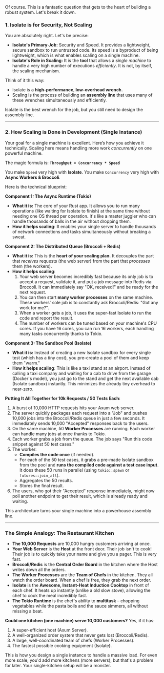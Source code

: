 Of course. This is a fantastic question that gets to the heart of building a robust system. Let's break it down.

### 1. Isolate is for Security, Not Scaling

You are absolutely right. Let's be precise:

*   **Isolate's Primary Job:** Security and Speed. It provides a lightweight, secure sandbox to run untrusted code. Its speed is a byproduct of being lightweight, which is what enables scaling on a single machine.
*   **Isolate's Role in Scaling:** It is the **tool** that allows a *single machine* to handle a very high number of executions *efficiently*. It is not, by itself, the scaling mechanism.

Think of it this way:
*   Isolate is a **high-performance, low-overhead wrench.**
*   Scaling is the process of building an **assembly line** that uses many of these wrenches simultaneously and efficiently.

Isolate is the best wrench for the job, but you still need to design the assembly line.

---

### 2. How Scaling is Done in Development (Single Instance)

Your goal for a single machine is excellent. Here’s how you achieve it technically. Scaling here means handling more work *concurrently* on one powerful machine.

The magic formula is: **`Throughput = Concurrency * Speed`**

You make `Speed` very high with **Isolate**. You make `Concurrency` very high with **Async Workers & Broccoli**.

Here is the technical blueprint:

**Component 1: The Async Runtime (Tokio)**
*   **What it is:** The core of your Rust app. It allows you to run many operations (like waiting for Isolate to finish) at the same time without needing one OS thread per operation. It's like a master juggler who can handle thousands of balls in the air without dropping them.
*   **How it helps scaling:** It enables your single server to handle thousands of network connections and tasks simultaneously without breaking a sweat.

**Component 2: The Distributed Queue (Broccoli + Redis)**
*   **What it is:** This is the **heart of your scaling plan.** It decouples the part that *receives* requests (the web server) from the part that *processes* them (the workers).
*   **How it helps scaling:**
    1.  Your web server becomes incredibly fast because its only job is to accept a request, validate it, and put a job message into Redis via Broccoli. It can immediately say "OK, received!" and be ready for the next request.
    2.  You can then start **many worker processes** on the same machine. These workers' sole job is to constantly ask Broccoli/Redis: "Got any work for me?".
    3.  When a worker gets a job, it uses the super-fast Isolate to run the code and report the result.
    4.  The number of workers can be tuned based on your machine's CPU cores. If you have 16 cores, you can run 16 workers, each handling many tasks concurrently thanks to Tokio.

**Component 3: The Sandbox Pool (Isolate)**
*   **What it is:** Instead of creating a new Isolate sandbox for every single test (which has a tiny cost), you pre-create a pool of them and keep them "warm."
*   **How it helps scaling:** This is like a taxi stand at an airport. Instead of calling a taxi company and waiting for a cab to drive from the garage (Docker's model), you just go to the stand and get the next available cab (Isolate sandbox) instantly. This minimizes the already tiny overhead to near-zero.

**Putting It All Together for 10k Requests / 50 Tests Each:**

1.  A burst of 10,000 HTTP requests hits your Axum web server.
2.  The server quickly packages each request into a "Job" and pushes 10,000 jobs into the Broccoli/Redis queue in just a few seconds. It immediately sends 10,000 "Accepted" responses back to the users.
3.  On the same machine, 50 **Worker Processes** are running. Each worker can handle many jobs at once thanks to Tokio.
4.  Each worker grabs a job from the queue. The job says "Run this code snippet against 50 test cases."
5.  The worker:
    *   **Compiles the code once** (if needed).
    *   For each of the 50 test cases, it grabs a pre-made Isolate sandbox from the pool and **runs the compiled code against a test case input.** It does these 50 runs in parallel (using `tokio::spawn` or `futures::join_all`).
    *   Aggregates the 50 results.
    *   Stores the final result.
6.  The users, who got their "Accepted" response immediately, might now poll another endpoint to get their result, which is already ready and waiting.

This architecture turns your single machine into a powerhouse assembly line.

---

### The Simple Analogy: The Restaurant Kitchen

*   **The 10,000 Requests** are 10,000 hungry customers arriving at once.
*   **Your Web Server** is the **Host** at the front door. Their job isn't to cook! Their job is to quickly take your name and give you a pager. This is very fast.
*   **Broccoli/Redis** is the **Central Order Board** in the kitchen where the Host writes down all the orders.
*   **The Worker Processes** are the **Team of Chefs** in the kitchen. They all watch the order board. When a chef is free, they grab the next order.
*   **Isolate** is the **Awesome, Instant-Heat Induction Cooktop** in front of each chef. It heats up instantly (unlike a old slow stove), allowing the chef to cook the meal incredibly fast.
*   **The Tokio Runtime** is the chef's ability to **multitask** – chopping vegetables while the pasta boils and the sauce simmers, all without missing a beat.

**Could one kitchen (one machine) serve 10,000 customers?** Yes, if it has:
1.  A super-efficient host (Axum Server).
2.  A well-organized order system that never gets lost (Broccoli/Redis).
3.  A large, well-coordinated team of chefs (Worker Processes).
4.  The fastest possible cooking equipment (Isolate).

This is how you design a single instance to handle a massive load. For even more scale, you'd add more kitchens (more servers), but that's a problem for later. Your single-kitchen setup will be a monster.
